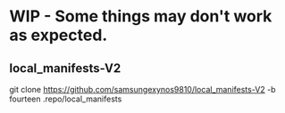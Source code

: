 # WIP - Some things may don't work as expected.

## local_manifests-V2

git clone https://github.com/samsungexynos9810/local_manifests-V2 -b fourteen .repo/local_manifests
